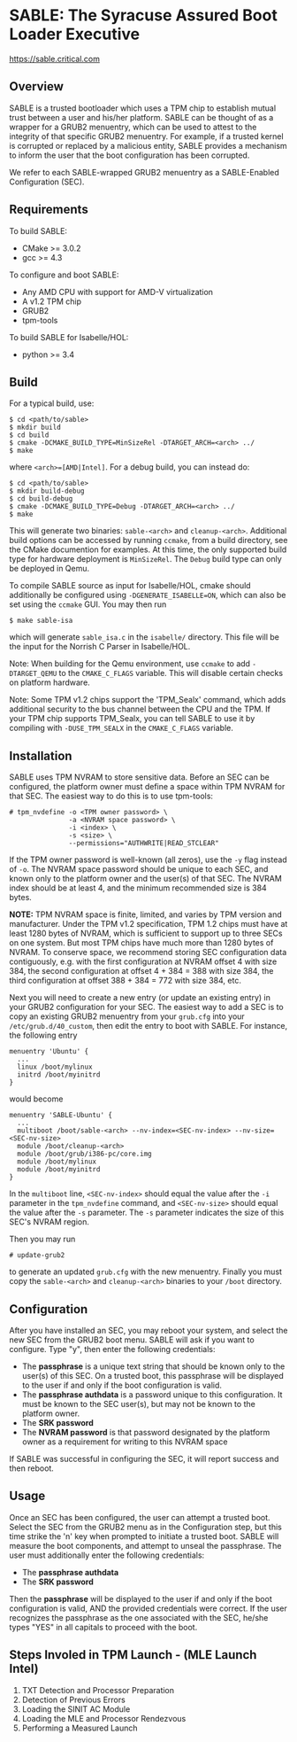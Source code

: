 **SABLE**: The **S**yracuse **A**ssured **B**oot **L**oader **E**xecutive
=================

https://sable.critical.com

Overview
-----------------

SABLE is a trusted bootloader which uses a TPM chip to establish mutual trust
between a user and his/her platform. SABLE can be thought of as a wrapper for
a GRUB2 menuentry, which can be used to attest to the integrity of that specific
GRUB2 menuentry. For example, if a trusted kernel is corrupted or replaced
by a malicious entity, SABLE provides a mechanism to inform the user that the
boot configuration has been corrupted.

We refer to each SABLE-wrapped GRUB2 menuentry as a SABLE-Enabled Configuration (SEC).

Requirements
----------------

To build SABLE:
- CMake >= 3.0.2
- gcc >= 4.3

To configure and boot SABLE:
- Any AMD CPU with support for AMD-V virtualization
- A v1.2 TPM chip
- GRUB2
- tpm-tools

To build SABLE for Isabelle/HOL:
- python >= 3.4

Build
----------------

For a typical build, use:
```
$ cd <path/to/sable>
$ mkdir build
$ cd build
$ cmake -DCMAKE_BUILD_TYPE=MinSizeRel -DTARGET_ARCH=<arch> ../
$ make
```
where `<arch>=[AMD|Intel]`. For a debug build, you can instead do:
```
$ cd <path/to/sable>
$ mkdir build-debug
$ cd build-debug
$ cmake -DCMAKE_BUILD_TYPE=Debug -DTARGET_ARCH=<arch> ../
$ make
```
This will generate two binaries: `sable-<arch>` and `cleanup-<arch>`.
Additional build options can be accessed by running `ccmake`, from a build
directory, see the CMake documention for examples. At this time, the only
supported build type for hardware deployment is `MinSizeRel`. The `Debug` build
type can only be deployed in Qemu.

To compile SABLE source as input for Isabelle/HOL, cmake should additionally be
configured using `-DGENERATE_ISABELLE=ON`, which can also be set using the
`ccmake` GUI. You may then run
```
$ make sable-isa
```
which will generate `sable_isa.c` in the `isabelle/` directory. This file will
be the input for the Norrish C Parser in Isabelle/HOL.

Note: When building for the Qemu environment, use `ccmake` to add `-DTARGET_QEMU`
to the `CMAKE_C_FLAGS` variable. This will disable certain checks on platform hardware.

Note: Some TPM v1.2 chips support the 'TPM_Sealx' command, which adds additional security
to the bus channel between the CPU and the TPM. If your TPM chip supports TPM_Sealx, you
can tell SABLE to use it by compiling with `-DUSE_TPM_SEALX` in the `CMAKE_C_FLAGS`
variable.

Installation
---------------

SABLE uses TPM NVRAM to store sensitive data. Before an SEC can be configured, the
platform owner must define a space within TPM NVRAM for that SEC. The easiest way to
do this is to use tpm-tools:
```
# tpm_nvdefine -o <TPM owner password> \
               -a <NVRAM space password> \
               -i <index> \
               -s <size> \
               --permissions="AUTHWRITE|READ_STCLEAR"
```
If the TPM owner password is well-known (all zeros), use the `-y` flag instead of `-o`.
The NVRAM space password should be unique to each SEC, and known only to the platform
owner and the user(s) of that SEC. The NVRAM index should be at least 4, and the
minimum recommended size is 384 bytes.

**NOTE:** TPM NVRAM space is finite, limited, and varies by TPM version and
manufacturer. Under the TPM v1.2 specification, TPM 1.2 chips must have at
least 1280 bytes of NVRAM, which is sufficient to support up to three SECs
on one system. But most TPM chips have much more than 1280 bytes of NVRAM.
To conserve space, we recommend storing SEC configuration data contiguously,
e.g. with the first configuration at NVRAM offset 4 with size 384, the second
configuration at offset 4 + 384 = 388 with size 384, the third configuration
at offset 388 + 384 = 772 with size 384, etc.

Next you will need to create a new entry (or update an existing entry) in your GRUB2
configuration for your SEC.  The easiest way to add a SEC is to copy an existing
GRUB2 menuentry from your `grub.cfg` into your `/etc/grub.d/40_custom`, then edit
the entry to boot with SABLE. For instance, the following entry
```
menuentry 'Ubuntu' {
  ...
  linux /boot/mylinux
  initrd /boot/myinitrd
}
```
would become
```
menuentry 'SABLE-Ubuntu' {
  ...
  multiboot /boot/sable-<arch> --nv-index=<SEC-nv-index> --nv-size=<SEC-nv-size>
  module /boot/cleanup-<arch>
  module /boot/grub/i386-pc/core.img
  module /boot/mylinux
  module /boot/myinitrd
}
```

In the `multiboot` line, `<SEC-nv-index>` should equal the value after the `-i`
parameter in the `tpm_nvdefine` command, and `<SEC-nv-size>` should equal the
value after the `-s` parameter. The `-s` parameter indicates the size of this
SEC's NVRAM region.

Then you may run
```
# update-grub2
```
to generate an updated `grub.cfg` with the new menuentry.
Finally you must copy the `sable-<arch>` and `cleanup-<arch>` binaries to your
`/boot` directory.

Configuration
---------------

After you have installed an SEC, you may reboot your system, and select the new SEC
from the GRUB2 boot menu. SABLE will ask if you want to configure. Type "y", then
enter the following credentials:

- The **passphrase** is a unique text string that should be known only to the user(s)
  of this SEC. On a trusted boot, this passphrase will be displayed to the user
  if and only if the boot configuration is valid.
- The **passphrase authdata** is a password unique to this configuration. It must be known
  to the SEC user(s), but may not be known to the platform owner.
- The **SRK password**
- The **NVRAM password** is that password designated by the platform owner as a requirement
  for writing to this NVRAM space

If SABLE was successful in configuring the SEC, it will report success and then reboot.

Usage
---------------

Once an SEC has been configured, the user can attempt a trusted boot. Select the SEC
from the GRUB2 menu as in the Configuration step, but this time strike the 'n' key
when prompted to initiate a trusted boot. SABLE will measure the boot components, and
attempt to unseal the passphrase. The user must additionally enter the following
credentials:

- The **passphrase authdata**
- The **SRK password**

Then the **passphrase** will be displayed to the user if and only if the boot
configuration is valid, AND the provided credentials were correct. If the user
recognizes the passphrase as the one associated with the SEC, he/she types "YES"
in all capitals to proceed with the boot.

## Steps Involed in TPM Launch - (MLE Launch Intel)

1. TXT Detection and Processor Preparation 
2. Detection of Previous Errors 
3. Loading the SINIT AC Module
4. Loading the MLE and Processor Rendezvous
5. Performing a Measured Launch
